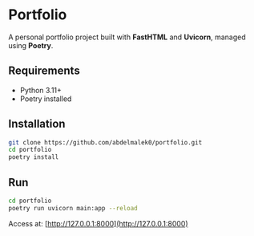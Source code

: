 # Portfolio

A personal portfolio project built with **FastHTML** and **Uvicorn**, managed using **Poetry**.

## Requirements
- Python 3.11+
- Poetry installed

## Installation
```bash
git clone https://github.com/abdelmalek0/portfolio.git
cd portfolio
poetry install
```

## Run
```bash
cd portfolio
poetry run uvicorn main:app --reload
```
Access at: [http://127.0.0.1:8000](http://127.0.0.1:8000)